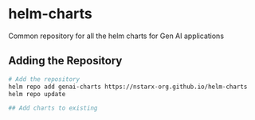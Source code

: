 # helm-charts
Common repository for all the helm charts for Gen AI applications

## Adding the Repository

```bash
# Add the repository
helm repo add genai-charts https://nstarx-org.github.io/helm-charts
helm repo update

## Add charts to existing